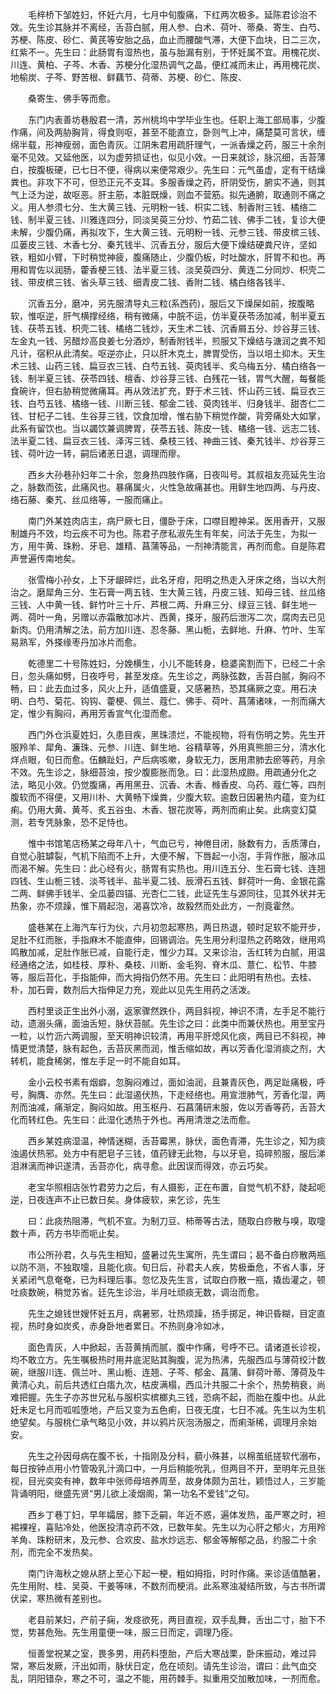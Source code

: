<!-- { "loadSidebar": true } -->
　　毛梓桥下邹姓妇，怀妊六月，七月中旬腹痛，下红两次极多。延陈君诊治不效。先生诊其脉并不离经，舌苔白腻，用人参、白术、荷叶、蒂桑、寄生、白芍、苏梗、陈皮、砂仁、黄芪等安胎之品，血止而腰酸气滞，大便下血块，日二三次，红紫不一。先生曰：此肠胃有湿热也，虽与胎漏有别，于怀妊属不宜。用槐花炭、川连、黄柏、子芩、木香、苏梗分化湿热调气之晶，便红减而未止，再用槐花炭、地榆炭、子芩、野苦根、鲜藕节、荷蒂、苏梗、砂仁、陈皮、

　　桑寄生、佛手等而愈。

　　东门内表善坊巷殷君一清，苏州桃坞中学毕业生也。任职上海工部局事，少腹作痛，间及两胁胸背，得食则呕，甚至不能直立，卧则气上冲，痛楚莫可言状，缠绵半载，形神瘦弱，面色青灰。江阴朱君用疏肝理气，一派香燥之药，服三十余剂毫不见效。又延他医，以为虚劳损证也，似见小效。一日来就诊，脉沉细，舌苔薄白，按腹板硬，已七日不便，得病以来便常艰少。先生曰：元气虽虚，定有干结燥粪也。非攻下不可，但恐正元不支耳。多服香燥之药，肝阴受伤，腑实不通，则其气上泛为逆，故呕恶。肝主筋，本脏既燥，则血不营筋。拟先通腑，取通则不痛之义。用人参须七分、生大黄三钱、元明粉一钱、枳实二钱、制香附三钱、橘络二钱、制半夏三钱、川雅连四分，同淡吴萸三分炒、竹茹二钱、佛手二钱，复诊大便未解，少腹仍痛，再拟攻下，生大黄三钱、元明粉一钱、元参三钱、带皮槟三钱、瓜蒌皮三钱、木香七分、秦艽钱半、沉香五分，服后大便下燥结硬粪尺许，坚如铁，粗如小臂，下时稍觉神疲，腹痛随止，少腹仍板，时吐酸水，肝胃不和也。再用和胃佐以润肠，藿香梗三钱、法半夏三钱、淡吴萸四分、黄连二分同炒、枳壳二钱、带皮槟三钱、省头草三钱、细青皮二钱、香附二钱、橘白络各钱半、

　　沉香五分，磨冲，另先服清导丸三粒(系西药)，服后又下燥屎如前，按腹略软，惟呕逆，肝气横撑经络，稍有微痛，中脘不运，仿半夏茯苓汤加减，制半夏五钱、茯苓五钱、枳壳二钱、橘络二钱炒，天生术二钱、沉香屑五分、炒谷芽三钱、左金丸一钱、另醋炒高良姜七分酒炒，制香附钱半，煎服又下燥结与溏润之粪不知凡计，宿积从此清矣。呕逆亦止，只以肝木克土，脾胃受伤，当以培土抑木。天生术三钱、山药三钱、扁豆衣三钱、白芍五钱、萸肉钱半、炙乌梅五分、橘白络各一钱、制半夏三钱、茯苓四钱、檀香、炒谷芽三钱、白残花一钱，胃气大醒，每餐能食碗许，但右胁稍觉微痛耳。再从效法扩充，野于术三钱、怀山药三钱、扁豆衣三钱、白芍五钱、橘络一钱、川断三钱、郁金二钱、萸肉钱半、归身钱半、甜杏仁二钱、甘杞子二钱、生谷芽三钱，饮食加增，惟右胁下稍觉作酸，背旁痛处大如掌，此系有留饮也。当以蠲饮兼调脾胃，茯苓五钱、陈皮一钱、橘络一钱、远志二钱、法半夏二钱、扁豆衣三钱、泽泻三钱、桑枝三钱、神曲三钱、秦艽钱半、炒谷芽三钱、荷叶边一转，嗣后诸恙日退，调理而瘳。

　　西乡大孙巷孙妇年二十余，忽身热四肢作痛，日夜叫号。其叔祖友亮延先生治之，脉数而弦，此痛风也。暴痛属火，火性急故痛甚也。用鲜生地四两、与丹皮、络石藤、秦艽、丝瓜络等，一服而痛止。

　　南门外某姓肉店主，病尸厥七日，僵卧于床，口噤目瞪神呆。医用香开，又服制雄丹不效，均云疾不可为也。陈君子彦私淑先生有年矣，问法于先生，为拟一方，用牛黄、珠粉、牙皂、雄精、菖蒲等品，一剂神清能言，再剂而愈。自是陈君声誉遍传南地矣。

　　张雪梅小孙女，上下牙龈碎烂，此名牙疳，阳明之热走入牙床之络，当以大剂治之。磨犀角三分、生石膏一两五钱、生大黄三钱，丹皮三钱、知母三钱、丝瓜络三钱、人中黄一钱、鲜竹叶三十斤、芦根二两、升麻三分、绿豆三钱、鲜生地一两、荷叶一角，另赠以赤霜散加冰片、西黄，搽牙，服药后泄泻二次，腐肉去已见新肉。仍用清解之法，前方加川连、忍冬藤、黑山栀，去鲜地、升麻、竹叶、生军易熟军，外搽缘枣丹加冰片而愈。

　　乾德里二十号陈姓妇，分娩横生，小儿不能转身，稳婆脔割而下，已经二十余日，忽头痛如劈，日夜呼号，甚至发痉。先生诊之，两脉弦数，舌苔白腻，胸闷不畅，曰：此去血过多，风火上升，适值盛夏，又感暑热，恐其痛厥之变。用石决明、白芍、菊花、钩钩、藿梗、佩兰、蔻仁、佛手、荷叶、菖蒲诸味，一剂而痛大定，惟少有胸闷，再用芳香宣气化湿而愈。

　　西门外仓浜夏姓妇，久患目疾，黑珠溃烂，不能视物，将有伤明之势。先生开服羚羊、犀角、濂珠、元参、川连、鲜生地、谷精草等，外用真熊胆三分，清水化烊点眼，旬日而愈。伍麟趾妇，产后病咳嗽，身软无力，医用肃肺去瘀等药，月余不效。先生诊之，脉细苔浊，按少腹膨胀而急。曰：此湿热成臌。用疏通分化之法，略见小效。仍觉腹痛，再用黑丑、沉香、木香、橼香皮、乌药、蔻仁等，四剂腹软而不得便，又用川朴、大黄畅下燥粪，少腹大软。逾数日因暑热内蕴，变为红痢。仍用大黄、黄芩、炙五谷虫、木香、银花炭等，两剂而痢止矣。此病变幻莫测，若专凭脉象，恐不足恃也。

　　惟中书馆笔店杨某之母年八十，气血已亏，神倦目闭，脉数有力，舌质薄白，自觉心脏罅裂，气机下陷而不上升，大便不解，下唇起一小泡，手背作胀，服冰瓜而渴不解。先生曰：此心经有火，肠胃有实热也。用川连五分、生石膏七钱、连翘四钱、生山栀三钱、淡芩钱半、盐半夏二钱、辰滑石五钱、鲜荷叶一角、金银花露二两、鲜佛手钱半、全瓜蒌四锚、光杏仁二钱，此证先生与源同往，见其外状并无热象，亦不烦躁，惟下屑起泡，渴喜饮冷，故毅然而处此方，一剂竟霍然。

　　盛巷某在上海汽车行为伙，六月初忽起寒热，两日热退，顿时足软不能开步，足肚不红而胀，手指麻木不能直伸，回锡调治。先生用分利湿热之药略效，继用鸡鸣散加减，足肚作胀已减，自能行走，惟少力耳。又来诊治，舌红转为白腻，用温经通络之法，如桂枝、厚朴、桑枝、川断、金毛狗、脊木瓜、薏仁、松节、牛膝等，服后苔化，手指能伸，而大拇指仍然不用。先生曰：此阳明有热也。去桂、朴，加石膏，数剂后大指伸足力充，观此以见先生用药之活泼。

　　西村里谈正生出外小溺，返家骤然跌仆，两目斜视，神识不清，左手足不能行动，遗溺头痛，面油舌短，脉伏苔腻。先生诊之曰：此类中而兼伏热也。用至宝丹一粒，以竹沥六两调服，至天明神识较清，再用平肝熄风化痰，两目已不斜视，神情更觉清楚，脉有起色，舌苔灰黑而润，惟舌缩如故，再以芳香化湿消痰之剂，大转机，能食稀粥，惟左手足一时不能自如耳。

　　金小云校书素有烟癖，忽胸闷难过，面如油润，且兼青灰色，两足趾痛极，呼号，胸膺、亦然。先生曰：此湿遏伏热，下走经络也。用宣泄肺气，芳香化湿，两剂而油减，痛渐定，胸闷如故。用玉枢丹、石菖蒲研末服，佐以芳香等药，舌苔大化而转红色。先生曰：此湿化透热于外也。再用清泄之法而愈。

　　西乡某姓病湿温，神情迷糊，舌苔霉黑，脉伏，面色青滞，先生诊之，知为痰浊遏伏热邪。处方中有肥皂子三钱，值药肄无此物，与以牙皂，捣碎煎服，服后涕泪淋漓而神识遂清，舌苔亦化，病寻愈。此因误而得效，亦云巧矣。

　　老宝华照相店张竹君劳力之后，有人摄影，正在布置，自觉气机不舒，陡起呃逆，日夜连声不止已数日矣。身体疲软，来乞诊，先生

　　曰：此痰热阻滞，气机不宣。为制刀豆、柿蒂等古法，随取白痧散与嗅，取嚏数十声，药方书毕而呃止矣。

　　市公所孙君，久与先生相知，盛暑过先生寓所，先生谓曰；曷不备白痧散两瓶以防不测，不独取嚏，且能化痰。旬日后，孙君夫人疾，势极垂危，不省人事，牙关紧闭气息奄奄，已为料理后事。忽忆及先生言，试取白痧散一瓶，撬齿灌之，顿吐痰数碗，稍觉苏省。廷先生诊治，半月吐顽痰无数，调治而愈。

　　先生之媳钱世嫂怀妊五月，病暑邪，壮热烦躁，扬手掷足，神识昏糊，目定直视，热时身如炭炙，赤身卧地者累日。不热则身冷如冰，

　　面色青灰，人中掀起，舌苔黄掯而腻，腹中作痛，号呼不已。请诸道长诊视，均不敢立方。先生嘱极热时用井底泥贴其胸腹，泥为热沸，先服西瓜与薄荷绞汁数碗，继服川连、佩兰叶、黑山栀、连翘、子芩、郁金、菖蒲、鲜荷叶蒂、薄荷及牛黄清心丸，前后共透红白痦九次，枯皮满榻，西瓜汁共服二十余个，热势稍衰，尚难把握。先生子亦苏世兄私与服枳实槟榔丸三钱，恐病不起，而胎在腹中也。从此妊未足七月而呱呱堕地，产后又变为五色痢，日夜无度，七日不减。先生以为生机绝望矣。与服桃仁承气略见小效，并以鸦片灰泡汤服之，而痢渐稀，调理月余始安。

　　先生之孙因母病在腹不长，十指刚及分科，藐小殊甚，以棉茧纸搓软代溺布，每日按钟点用小竹管吸乳汁滴口中，一月后稍能吮乳，但两目不开，至明年元旦张视，目光奕奕有神，数年中张师母培养周至，故身体颇为茁壮，颖悟过人，三岁能背诵明阳，继盛先贤“男儿欲上凌烟阁，第一功名不爱钱”之句。

　　西乡丁巷丁妇，早年孀居，膝下乏嗣，年近不惑，遍体发热，虽严寒之时，袒裼裸裎，喜贴冷处，他医投清凉药不效，已数年矣。先生以为心肝之郁火，方用羚羊角、珠粉研末，及元参、合欢皮、盐水炒远志、郁金等解郁之品，约服二十余剂，而完全不发热矣。

　　南门许海秋之媳从脐上至心下起一梗，粗如拇指，时时作痛。来诊适值酷暑，先生用附、桂、吴萸、干姜等味，不数剂而梗消。此系寒浊凝结所致，与古书所谓伏梁，寒热微有差别也。

　　老县前某妇，产前子痫，发痉欲死，两目直视，双手乱舞，舌出二寸，胎下不觉，势甚危殆。先生用童便一味，服三日而定，调理乃痊。

　　恒善堂祝某之室，畏多男，用药料堕胎，产后大寒战栗，卧床振动，难过异常，寒后发厥，汗出如雨，脉伏日定，危在顷刻。请先生诊治，谓曰：此气血交乱，阴阳错杂，寒之不可，温之不能，用药棘手。拟重用交加散加味，一剂而愈。

